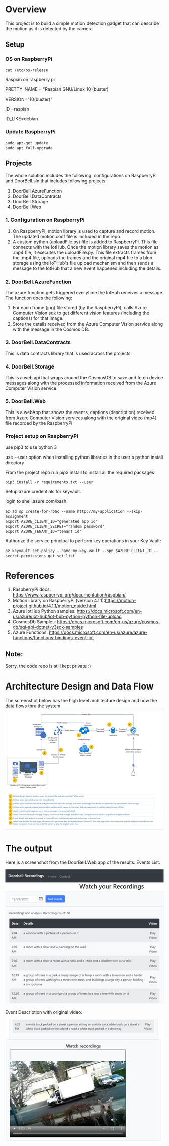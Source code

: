 # Overview
This project is to build a simple motion detection gadget that can describe the motion as it is detected by the camera

## Setup
### OS on RaspberryPi
```
cat /etc/os-release
```

Raspian on raspberry pi

PRETTY_NAME = "Raspian GNU/Linux 10 (buster)

VERSION="10(buster)"

ID =raspian

ID_LIKE=debian


### Update RaspberryPi
```
sudo apt-get update
sudo apt full-upgrade
```

## Projects
The whole solution includes the following:
configurations on RaspberryPi and DoorBell.sln that includes following projects:
1. DoorBell.AzureFunction
2. DoorBell.DataContracts
3. DoorBell.Storage
4. DoorBell.Web

### 1. Configuration on RaspberryPi
1. On RaspberryPi, motion library is used to capture and record motion. The updated motion.conf file is included in the repo
2. A custom python (uploadFile.py) file is added to RaspberryPi. This file connects with the IotHub. Once the motion library saves the motion as .mp4 file, it executes the uploadFile.py. This file extracts frames from the .mp4 file, uploads the frames and the original mp4 file to a blob storage using the IoTHub's file upload mechanism and then sends a message to the IotHub that a new event happened including the details.

### 2. DoorBell.AzureFunction 
The azure function gets triggered everytime the IotHub receives a message. The function does the following:
1. For each frame (jpg) file stored (by the RaspberryPi), calls Azure Computer Vision sdk to get different vision features (including the captions) for that image.
2. Store the details received from the Azure Computer Vision service along with the message in the Cosmos DB.

### 3. DoorBell.DataContracts
This is data contracts library that is used across the projects.
### 4. DoorBell.Storage
This is a web api that wraps around the CosmosDB to save and fetch device messages along with the processed information received from the Azure Computer Vision service.

### 5. DoorBell.Web
This is a webApp that shows the events, captions (description) received from Azure Computer Vision services along with the original video (mp4) file recorded by the RaspberryPi

### Project setup on RaspberryPi
use pip3 to use python 3

use --user option when installing python libraries in the user's python install directory

From the project repo run pip3 install to install all the required packages
```
pip3 install -r requirements.txt --user
```

Setup azure credentials for keyvault.

login to shell.azure.com/bash
```
az ad sp create-for-rbac --name http://my-application --skip-assignment
export AZURE_CLIENT_ID="generated app id"
export AZURE_CLIENT_SECRET="random password"
export AZURE_TENANT_ID="tenant id"
```

Authorize the service principal to perform key operations in your Key Vault:
```
az keyvault set-policy --name my-key-vault --spn $AZURE_CLIENT_ID --secret-permissions get set list
```

# References
1. RaspberryPi docs: https://www.raspberrypi.org/documentation/raspbian/
2. Motion library on RaspberryPi (version 4.1.1):https://motion-project.github.io/4.1.1/motion_guide.html 
3. Azure IotHub Python samples: https://docs.microsoft.com/en-us/azure/iot-hub/iot-hub-python-python-file-upload
4. CosmosDb Samples: https://docs.microsoft.com/en-us/azure/cosmos-db/sql-api-dotnet-v3sdk-samples
5. Azure Functions: https://docs.microsoft.com/en-us/azure/azure-functions/functions-bindings-event-iot

## Note:
Sorry, the code repo is still kept private :)

# Architecture Design and Data Flow
The screenshot below has the high level architecture design and how the data flows thru the system
![Alt text](DocImages/DesignFlow.png?raw=true "Event list")

# The output
Here is a screenshot from the DoorBell.Web app of the results:
Events List:

![Alt text](DocImages/HomePage1.png?raw=true "Event list")

Event Description with original video:

![Alt text](DocImages/whiteTruck.png?raw=true "WhiteTruck")